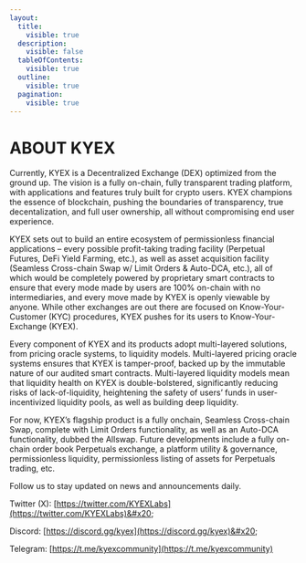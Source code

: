 ```yaml
---
layout:
  title:
    visible: true
  description:
    visible: false
  tableOfContents:
    visible: true
  outline:
    visible: true
  pagination:
    visible: true
---
```


# ABOUT KYEX

Currently, KYEX is a Decentralized Exchange (DEX) optimized from the ground up. The vision is a fully on-chain, fully transparent trading platform, with applications and features truly built for crypto users. KYEX champions the essence of blockchain, pushing the boundaries of transparency, true decentalization, and full user ownership, all without compromising end user experience.

KYEX sets out to build an entire ecosystem of permissionless financial applications – every possible profit-taking trading facility (Perpetual Futures, DeFi Yield Farming, etc.), as well as asset acquisition facility (Seamless Cross-chain Swap w/ Limit Orders & Auto-DCA, etc.), all of which would be completely powered by proprietary smart contracts to ensure that every mode made by users are 100% on-chain with no intermediaries, and every move made by KYEX is openly viewable by anyone. While other exchanges are out there are focused on Know-Your-Customer (KYC) procedures, KYEX pushes for its users to Know-Your-Exchange (KYEX).

Every component of KYEX and its products adopt multi-layered solutions, from pricing oracle systems, to liquidity models. Multi-layered pricing oracle systems ensures that KYEX is tamper-proof, backed up by the immutable nature of our audited smart contracts. Multi-layered liquidity models mean that liquidity health on KYEX is double-bolstered, significantly reducing risks of lack-of-liquidity, heightening the safety of users’ funds in user-incentivized liquidity pools, as well as building deep liquidity.

For now, KYEX’s flagship product is a fully onchain, Seamless Cross-chain Swap, complete with Limit Orders functionality, as well as an Auto-DCA functionality, dubbed the Allswap. Future developments include a fully on-chain order book Perpetuals exchange, a platform utility & governance, permissionless liquidity, permissionless listing of assets for Perpetuals trading, etc.

Follow us to stay updated on news and announcements daily.

Twitter (X): [https://twitter.com/KYEXLabs](https://twitter.com/KYEXLabs)&#x20;

Discord: [https://discord.gg/kyex](https://discord.gg/kyex)&#x20;

Telegram: [https://t.me/kyexcommunity](https://t.me/kyexcommunity)

